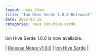 ```yaml
---
layout: news_item
title: "Ion Hive Serde 1.0.0 Released"
date: 2022-03-15
categories: news ion-hive-serde
---
```


Ion Hive Serde 1.0.0 is now available.

| [Release Notes v1.0.0](https://github.com/amzn/ion-hive-serde/releases/tag/v1.0.0) | [Ion Hive Serde](https://github.com/amzn/ion-hive-serde) |

